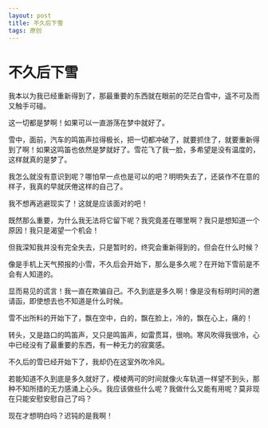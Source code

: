 ```yaml
---
layout: post
title: 不久后下雪
tags: 原创
---
```


# 不久后下雪

我本以为我已经重新得到了，那最重要的东西就在眼前的茫茫白雪中，遥不可及而又触手可碰。

这一切都是梦啊！如果可以一直游荡在梦中就好了。

雪中，面前，汽车的鸣笛声拉得极长，把一切都冲破了，就要抓住了，就要重新得到了啊！如果这鸣笛也依然是梦就好了。雪花飞了我一脸，多希望是没有温度的，这样就真的是梦了。

我怎么就没有意识到呢？哪怕早一点也是可以的吧？明明失去了，还装作不在意的样子，我真的早就厌倦这样的自己了。

我不想再逃避现实了！这就是应该面对的吧！

既然那么重要，为什么我无法将它留下呢？我究竟差在哪里啊？我只是想知道一个原因！我只是渴望一个机会！

但我深知我并没有完全失去，只是暂时的，终究会重新得到的，但会在什么时候？

像是手机上天气预报的小雪，不久后会开始下，那么是多久呢？在开始下雪前是不会有人知道的。

显而易见的谎言！我一直在欺骗自己。不久到底是多久啊！像是没有标明时间的邀请函，即使想去也不知道是什么时候。

雪不出所料的开始下了，飘在空中，白的，飘在脸上，冷的，飘在心上，痛的！

转头，又是路口的鸣笛声，又只是鸣笛声，如雷贯耳，很响。寒风吹得我很冷，心中已经没有了最重要的东西，有一种无力的寂寞感。

不久后的雪已经开始下了，我却仍在这室外吹冷风。

若能知道不久到底是多久就好了，模棱两可的时间就像火车轨道一样望不到头，那种不知所措的无力感涌上心头。我应该做些什么呢？我做什么又能有用呢？莫非现在只能安慰安慰自己了吗？

现在才想明白吗？迟钝的是我啊！

